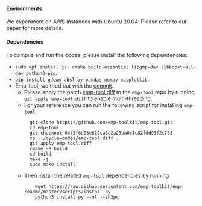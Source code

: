 #### Environments

We experiment on AWS instances with Ubuntu 20.04. Please refer to our paper for
more details.

#### Dependencies
To compile and run the codes, please install the following dependencies:
+ `sudo apt install g++ cmake build-essential libgmp-dev libboost-all-dev python3-pip`.
+ `pip install gdown absl-py pandas numpy matplotlib`.
+ Emp-tool, we tried out with the
  [commit](https://github.com/emp-toolkit/emp-tool/tree/6e75f6d03e622ca6a2a23ba0c1c82fdd93f2c733).
  + Please apply the patch [emp-tool.diff](./emp-tool.diff) to the `emp-tool`
    repo by running `git apply emp-tool.diff` to enable multi-threading.
  + For your reference you can run the following script for installing
      `emp-tool`.
      ```
        git clone https://github.com/emp-toolkit/emp-tool.git
        cd emp-tool
        git checkout 6e75f6d03e622ca6a2a23ba0c1c82fdd93f2c733
        cp ../cycle-codes/emp-tool.diff .
        git apply emp-tool.diff
        cmake -B build
        cd build
        make -j
        sudo make install
      ```    
  + Then install the related `emp-tool` dependencies by running
    ```
        wget https://raw.githubusercontent.com/emp-toolkit/emp-readme/master/scripts/install.py
        python3 install.py --ot --sh2pc
    ```
